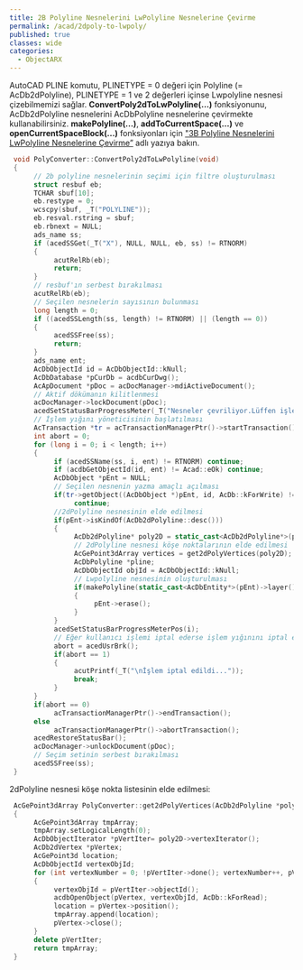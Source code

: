 ```yaml
---
title: 2B Polyline Nesnelerini LwPolyline Nesnelerine Çevirme
permalink: /acad/2dpoly-to-lwpoly/
published: true
classes: wide
categories:
  - ObjectARX
---
```


AutoCAD PLINE komutu, PLINETYPE = 0 değeri için Polyline (= AcDb2dPolyline), PLINETYPE = 1 ve 2 değerleri içinse Lwpolyline nesnesi çizebilmemizi sağlar. <strong>ConvertPoly2dToLwPolyline(…)</strong> fonksiyonunu,  AcDb2dPolyline nesnelerini AcDbPolyline nesnelerine çevirmekte kullanabilirsiniz. <strong>makePolyline(…)</strong>, <strong>addToCurrentSpace(…)</strong> ve <strong>openCurrentSpaceBlock(…)</strong> fonksiyonları için <a href="http://www.eykaraduman.github.io/acad/3dpoly-to-lwpoly/">"3B Polyline Nesnelerini LwPolyline Nesnelerine Çevirme”</a> adlı yazıya bakın.

```cpp
 void PolyConverter::ConvertPoly2dToLwPolyline(void)  
 {  
      // 2b polyline nesnelerinin seçimi için filtre oluşturulması  
      struct resbuf eb;  
      TCHAR sbuf[10];  
      eb.restype = 0;  
      wcscpy(sbuf, _T("POLYLINE"));  
      eb.resval.rstring = sbuf;  
      eb.rbnext = NULL;  
      ads_name ss;  
      if (acedSSGet(_T("X"), NULL, NULL, eb, ss) != RTNORM)  
      {  
           acutRelRb(eb);  
           return;  
      }  
      // resbuf'ın serbest bırakılması  
      acutRelRb(eb);  
      // Seçilen nesnelerin sayısının bulunması  
      long length = 0;  
      if ((acedSSLength(ss, length) != RTNORM) || (length == 0))   
      {  
           acedSSFree(ss);  
           return;  
      }  
      ads_name ent;  
      AcDbObjectId id = AcDbObjectId::kNull;  
      AcDbDatabase *pCurDb = acdbCurDwg();  
      AcApDocument *pDoc = acDocManager->mdiActiveDocument();  
      // Aktif dökümanın kilitlenmesi  
      acDocManager->lockDocument(pDoc);  
      acedSetStatusBarProgressMeter(_T("Nesneler çevriliyor.Lüffen işlemin bitmesini bekleyiniz..."), 0, length);  
      // İşlem yığını yöneticisinin başlatılması  
      AcTransaction *tr = acTransactionManagerPtr()->startTransaction();  
      int abort = 0;  
      for (long i = 0; i < length; i++)   
      {  
           if (acedSSName(ss, i, ent) != RTNORM) continue;  
           if (acdbGetObjectId(id, ent) != Acad::eOk) continue;  
           AcDbObject *pEnt = NULL;  
           // Seçilen nesnenin yazma amaçlı açılması  
           if(tr->getObject((AcDbObject *)pEnt, id, AcDb::kForWrite) != Acad::eOk)  
                continue;  
           //2dPolyline nesnesinin elde edilmesi  
           if(pEnt->isKindOf(AcDb2dPolyline::desc()))  
           {  
                AcDb2dPolyline* poly2D = static_cast<AcDb2dPolyline*>(pEnt);  
                // 2dPolyline nesnesi köşe noktalarının elde edilmesi  
                AcGePoint3dArray vertices = get2dPolyVertices(poly2D);  
                AcDbPolyline *pline;  
                AcDbObjectId objId = AcDbObjectId::kNull;  
                // Lwpolyline nesnesinin oluşturulması  
                if(makePolyline(static_cast<AcDbEntity*>(pEnt)->layer(), vertices, objId) == Acad::eOk)  
                {                      
                     pEnt->erase();            
                }  
           }  
           acedSetStatusBarProgressMeterPos(i);  
           // Eğer kullanıcı işlemi iptal ederse işlem yığınını iptal edilmesi  
           abort = acedUsrBrk();  
           if(abort == 1)  
           {                  
                acutPrintf(_T("\nİşlem iptal edildi..."));  
                break;  
           }  
      }  
      if(abort == 0)   
           acTransactionManagerPtr()->endTransaction();  
      else  
           acTransactionManagerPtr()->abortTransaction();  
      acedRestoreStatusBar();  
      acDocManager->unlockDocument(pDoc);  
      // Seçim setinin serbest bırakılması  
      acedSSFree(ss);  
 } 
```

2dPolyline nesnesi köşe nokta listesinin elde edilmesi:

```cpp
 AcGePoint3dArray PolyConverter::get2dPolyVertices(AcDb2dPolyline *poly2D)  
 {  
      AcGePoint3dArray tmpArray;       
      tmpArray.setLogicalLength(0);  
      AcDbObjectIterator *pVertIter= poly2D->vertexIterator();  
      AcDb2dVertex *pVertex;   
      AcGePoint3d location;   
      AcDbObjectId vertexObjId;   
      for (int vertexNumber = 0; !pVertIter->done(); vertexNumber++, pVertIter->step())   
      {   
           vertexObjId = pVertIter->objectId();   
           acdbOpenObject(pVertex, vertexObjId, AcDb::kForRead);   
           location = pVertex->position();   
           tmpArray.append(location);  
           pVertex->close();   
      }   
      delete pVertIter;  
      return tmpArray;  
 } 
```

